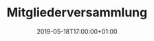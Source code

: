 ---
title: "Mitgliederversammlung"
publishdate: 2017-09-30
date: 2019-05-18T17:00:00+01:00
location: platz
draft: false
outputs:
- html
- calendar
---